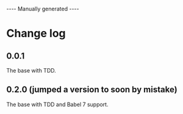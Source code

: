 ---- Manually generated ----

# Change log

## 0.0.1

The base with TDD.

## 0.2.0 (jumped a version to soon by mistake)

The base with TDD and Babel 7 support.


